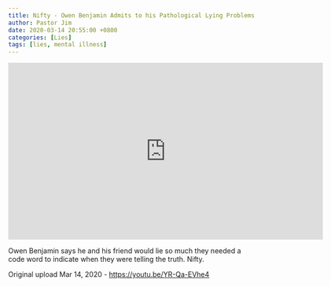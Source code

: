 ```yaml
---
title: Nifty - Owen Benjamin Admits to his Pathological Lying Problems
author: Pastor Jim
date: 2020-03-14 20:55:00 +0800
categories: [Lies]
tags: [lies, mental illness]
---
```




<iframe width="640" height="360" scrolling="no" frameborder="0" style="border: none;" src="https://www.bitchute.com/embed/KpmT05KyJaki/"></iframe>

Owen Benjamin says he and his friend would lie so much they needed a code word to indicate when they were telling the truth. Nifty.





Original upload Mar 14, 2020 - https://youtu.be/YR-Qa-EVhe4

